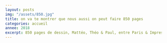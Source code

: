 ```yaml
---
layout: posts
img: "/assets/850.jpg"
title: on va te montrer que nous aussi on peut faire 850 pages
categories: accueil
annee: 2018
excerpt: 850 pages de dessin, Mattéo, Théo & Paul, entre Paris & Impression, dans la journée
---
```

